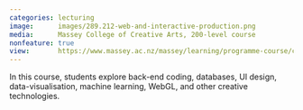 ```yaml
---
categories: lecturing
image:      images/289.212-web-and-interactive-production.png
media:      Massey College of Creative Arts, 200-level course
nonfeature: true
view:       https://www.massey.ac.nz/massey/learning/programme-course/course.cfm?course_code=289212
---
```


In this course, students explore back-end coding, databases, UI design,
data-visualisation, machine learning, WebGL, and other creative technologies.
